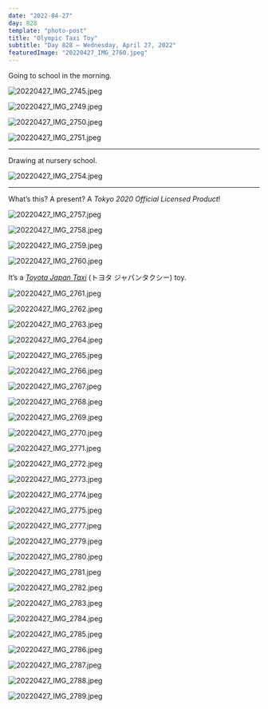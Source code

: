```yaml
---
date: "2022-04-27"
day: 828
template: "photo-post"
title: "Olympic Taxi Toy"
subtitle: "Day 828 – Wednesday, April 27, 2022"
featuredImage: "20220427_IMG_2760.jpeg"
---
```


Going to school in the morning.

![20220427_IMG_2745.jpeg](20220427_IMG_2745.jpeg)

![20220427_IMG_2749.jpeg](20220427_IMG_2749.jpeg)

![20220427_IMG_2750.jpeg](20220427_IMG_2750.jpeg)

![20220427_IMG_2751.jpeg](20220427_IMG_2751.jpeg)

<hr />

Drawing at nursery school.

![20220427_IMG_2754.jpeg](20220427_IMG_2754.jpeg)

<hr />

What’s this? A present? A _Tokyo 2020 Official Licensed Product_!

![20220427_IMG_2757.jpeg](20220427_IMG_2757.jpeg)

![20220427_IMG_2758.jpeg](20220427_IMG_2758.jpeg)

![20220427_IMG_2759.jpeg](20220427_IMG_2759.jpeg)

![20220427_IMG_2760.jpeg](20220427_IMG_2760.jpeg)

It’s a _<a href="https://global.toyota/en/jpntaxi/">Toyota Japan Taxi</a>_ (トヨタ ジャパンタクシー) toy.

![20220427_IMG_2761.jpeg](20220427_IMG_2761.jpeg)

![20220427_IMG_2762.jpeg](20220427_IMG_2762.jpeg)

![20220427_IMG_2763.jpeg](20220427_IMG_2763.jpeg)

![20220427_IMG_2764.jpeg](20220427_IMG_2764.jpeg)

![20220427_IMG_2765.jpeg](20220427_IMG_2765.jpeg)

![20220427_IMG_2766.jpeg](20220427_IMG_2766.jpeg)

![20220427_IMG_2767.jpeg](20220427_IMG_2767.jpeg)

![20220427_IMG_2768.jpeg](20220427_IMG_2768.jpeg)

![20220427_IMG_2769.jpeg](20220427_IMG_2769.jpeg)

![20220427_IMG_2770.jpeg](20220427_IMG_2770.jpeg)

![20220427_IMG_2771.jpeg](20220427_IMG_2771.jpeg)

![20220427_IMG_2772.jpeg](20220427_IMG_2772.jpeg)

![20220427_IMG_2773.jpeg](20220427_IMG_2773.jpeg)

![20220427_IMG_2774.jpeg](20220427_IMG_2774.jpeg)

![20220427_IMG_2775.jpeg](20220427_IMG_2775.jpeg)

![20220427_IMG_2777.jpeg](20220427_IMG_2777.jpeg)

![20220427_IMG_2779.jpeg](20220427_IMG_2779.jpeg)

![20220427_IMG_2780.jpeg](20220427_IMG_2780.jpeg)

![20220427_IMG_2781.jpeg](20220427_IMG_2781.jpeg)

![20220427_IMG_2782.jpeg](20220427_IMG_2782.jpeg)

![20220427_IMG_2783.jpeg](20220427_IMG_2783.jpeg)

![20220427_IMG_2784.jpeg](20220427_IMG_2784.jpeg)

![20220427_IMG_2785.jpeg](20220427_IMG_2785.jpeg)

![20220427_IMG_2786.jpeg](20220427_IMG_2786.jpeg)

![20220427_IMG_2787.jpeg](20220427_IMG_2787.jpeg)

![20220427_IMG_2788.jpeg](20220427_IMG_2788.jpeg)

![20220427_IMG_2789.jpeg](20220427_IMG_2789.jpeg)
